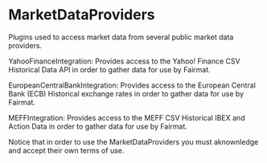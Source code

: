 MarketDataProviders
===================

Plugins used to access market data from several public market data providers.

YahooFinanceIntegration: Provides access to the Yahoo! Finance CSV Historical Data API in order to gather data for use by Fairmat.

EuropeanCentralBankIntegration: Provides access to the European Central Bank (ECB) Historical exchange rates in order to gather data for use by Fairmat.

MEFFIntegration: Provides access to the MEFF CSV Historical IBEX and Action Data in order to gather data for use by Fairmat.

Notice that in order to use the MarketDataProviders you must aknownledge and accept their own terms of use.

